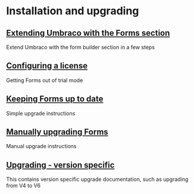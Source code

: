 # Installation and upgrading

## [Extending Umbraco with the Forms section](Install)
Extend Umbraco with the form builder section in a few steps  

## [Configuring a license](../../The-licensing-model)
Getting Forms out of trial mode

## [Keeping Forms up to date](Upgrade.md)
Simple upgrade instructions

## [Manually upgrading Forms](ManualUpgrade.md)
Manual upgrade instructions

## [Upgrading - version specific](Version-Specific.md)
This contains version specific upgrade documentation, such as upgrading from V4 to V6
